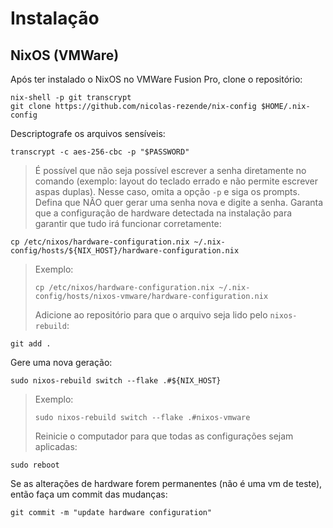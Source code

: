 # Instalação

## NixOS (VMWare)

Após ter instalado o NixOS no VMWare Fusion Pro, clone o repositório:

```
nix-shell -p git transcrypt
git clone https://github.com/nicolas-rezende/nix-config $HOME/.nix-config
```

Descriptografe os arquivos sensíveis:

```
transcrypt -c aes-256-cbc -p "$PASSWORD"
```

> É possível que não seja possível escrever a senha diretamente no comando (exemplo: layout do teclado errado e não permite escrever aspas duplas). Nesse caso, omita a opção `-p` e siga os prompts.
> Defina que NÃO quer gerar uma senha nova e digite a senha.
> Garanta que a configuração de hardware detectada na instalação para garantir que tudo irá funcionar corretamente:

```
cp /etc/nixos/hardware-configuration.nix ~/.nix-config/hosts/${NIX_HOST}/hardware-configuration.nix
```

> Exemplo:
>
> ```
> cp /etc/nixos/hardware-configuration.nix ~/.nix-config/hosts/nixos-vmware/hardware-configuration.nix
> ```
>
> Adicione ao repositório para que o arquivo seja lido pelo `nixos-rebuild`:

```
git add .
```

Gere uma nova geração:

```
sudo nixos-rebuild switch --flake .#${NIX_HOST}
```

> Exemplo:
>
> ```
> sudo nixos-rebuild switch --flake .#nixos-vmware
> ```
>
> Reinicie o computador para que todas as configurações sejam aplicadas:

```
sudo reboot
```

Se as alterações de hardware forem permanentes (não é uma vm de teste), então faça um commit das mudanças:

```
git commit -m "update hardware configuration"
```
